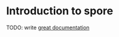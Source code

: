 # Introduction to spore

TODO: write [great documentation](http://jacobian.org/writing/what-to-write/)
